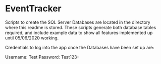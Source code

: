 # EventTracker


Scripts to create the SQL Server Databases are located in the directory where this readme is stored.
These scripts generate both database tables required, and include example data to show all features implemented
up until 05/06/2020 working.

Credentials to log into the app once the Databases have been set up are:

Username: Test
Password: Test123-